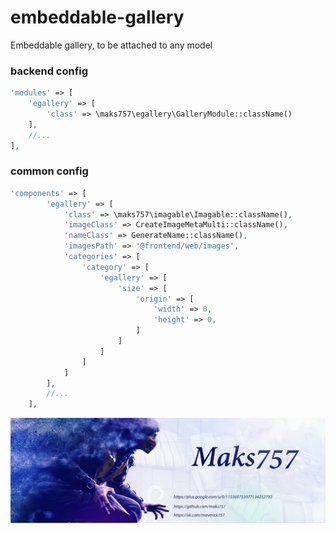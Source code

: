 # embeddable-gallery
Embeddable gallery, to be attached to any model

### backend config 
```php
'modules' => [
    'egallery' => [
        'class' => \maks757\egallery\GalleryModule::className()
    ],
    //...
],
```

### common config 
```php
'components' => [
        'egallery' => [
            'class' => \maks757\imagable\Imagable::className(),
            'imageClass' => CreateImageMetaMulti::className(),
            'nameClass' => GenerateName::className(),
            'imagesPath' => '@frontend/web/images',
            'categories' => [
                'category' => [
                    'egallery' => [
                        'size' => [
                            'origin' => [
                                'width' => 0,
                                'height' => 0,
                            ]
                        ]
                    ]
                ]
            ]
        ],
        //...
    ],
```
![Alt text](/image/author.jpg "Optional title")
